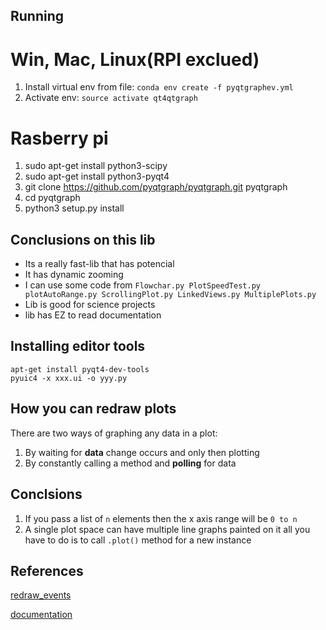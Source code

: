 ## Running

# Win, Mac, Linux(RPI exclued)
1. Install virtual env from file: `conda env create -f pyqtgraphev.yml`
2. Activate env: `source activate qt4qtgraph`

# Rasberry pi
1. sudo apt-get install python3-scipy
2. sudo apt-get install python3-pyqt4
3. git clone https://github.com/pyqtgraph/pyqtgraph.git pyqtgraph
4. cd pyqtgraph
5. python3 setup.py install

## Conclusions on this lib

- Its a really fast-lib that has potencial
- It has dynamic zooming
- I can use some code from `Flowchar.py PlotSpeedTest.py plotAutoRange.py ScrollingPlot.py LinkedViews.py MultiplePlots.py`
- Lib is good for science projects
- lib has EZ to read documentation


## Installing editor tools
```
apt-get install pyqt4-dev-tools
pyuic4 -x xxx.ui -o yyy.py
```
## How you can redraw plots
There are two ways of graphing any data in a plot:
1. By waiting for **data** change occurs and only then plotting
2. By constantly calling a method and **polling** for data


## Conclsions

1. If you pass a list of `n` elements then the x axis range will be `0 to n`
2. A single plot space can have multiple line graphs painted on it all you have to do is to call `.plot()` method for a new instance 



## References
[redraw_events](http://stackoverflow.com/questions/20873259/pyqt-how-to-dynamically-update-widget-property-on-outer-variable-value-change)

[documentation](http://www.pyqtgraph.org/documentation/graphicsItems/plotitem.html#pyqtgraph.PlotItem.showGrid)
